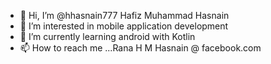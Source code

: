 - 👋 Hi, I’m @hhasnain777  Hafiz Muhammad Hasnain
- 👀 I’m interested in mobile application development
- 🌱 I’m currently learning android with Kotlin
- 📫 How to reach me ...Rana H M Hasnain @ facebook.com

<!---
hhasnain777/hhasnain777 is a ✨ special ✨ repository because its `README.md` (this file) appears on your GitHub profile.
You can click the Preview link to take a look at your changes.
--->
